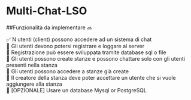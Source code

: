 # Multi-Chat-LSO

##Funzionalità da implementare :soon:

:white_check_mark: N utenti (client) possono accedere ad un sistema di chat <br />
:black_square_button:	Gli utenti devono potersi registrare e loggare al server <br />
:black_square_button:	Registrazione può essere sviluppata tramite database sql o file <br />
:black_square_button:	Gli utenti possono create stanze e possono chattare solo con gli utenti presenti nella stanza <br />
:black_square_button:	Gli utenti possono accedere a stanze già create <br />
:black_square_button:	Il creatore della stanza deve poter accettare un utente che si vuole aggiungere alla stanza <br />
:black_square_button:	[OPZIONALE] Usare un database Mysql or PostgreSQL <br />
